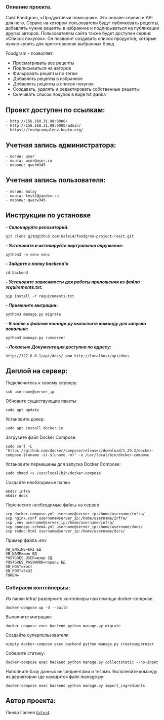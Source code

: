 
### Опиание проекта.
Сайт Foodgram, «Продуктовый помощник». Это онлайн-сервис и API для него. Сервис на котором пользователи будут публиковать рецепты, добавлять чужие рецепты в избранное и подписываться на публикации других авторов. Пользователям сайта также будет доступен сервис «Список покупок». Он позволит создавать список продуктов, которые нужно купить для приготовления выбранных блюд.

Foodgram - позволяет:

- Просматривать все рецепты
- Подписываться на авторов
- Фильровать рецепты по тэгам
- Добавлять рецепты в избранное
- Добавлять рецепты в список покупок
- Создавать, удалять и редактировать собственные рецепты
- Скачивать список покупок в виде txt файла

## Проект доступен по ссылкам:

```
- http://158.160.31.98:9000/
- http://158.160.31.98:9000/admin/
- https://foodgramgaleev.hopto.org/
```

## Учетная запись администратора:

```
- логин: user
- почта: user@user.ru 
- пароль: qwerW345
```

## Учетная запись пользователя:

```
- логин: malay
- почта: test2@yandex.ru 
- пароль: qwerw345
```
## Инструкции по установке
***- Склонируйте репозиторий:***
```
git clone git@github.com:Galei4/foodgram-project-react.git
```

***- Установите и активируйте виртуальное окружение:***
```
python3 -m venv venv
```
***- Зайдите в папку backend'a***
```
cd backend
```
 
***- Установите зависимости для работы приложения из файла requirements.txt:***
```
pip install -r requirements.txt
```

***- Примените миграции:***
```
python3 manage.py migrate
```

***- В папке с файлом manage.py выполните команду для запуска локально:***
```
python3 manage.py runserver
```
***- Локально Документация доступна по адресу:***
```
http://127.0.0.1/api/docs/ или http://localhost/api/docs
```
## Деплой на сервер:  
Подключитесь к своему серверу:
```
ssh username@server_ip
```

Обновите существующие пакеты:
```
sudo apt update
```

Установите докер:
```
sudo apt install docker.io
```

Загрузите файл Docker Compose:
```
sudo curl -L "https://github.com/docker/compose/releases/download/1.29.2/docker-compose-$(uname -s)-$(uname -m)" -o /usr/local/bin/docker-compose
```

Установите пермишены для запуска Docker Compose:
```
sudo chmod +x /usr/local/bin/docker-compose
```

Создайте необходимые папки
```
mkdir infra
mkdir docs
```

Перенесите необходимые файлы на сервер
```
scp docker-compose.yml username@server_ip:/home/username/infra/
scp nginx.conf username@server_ip:/home/username/infra/
scp .env username@server_ip:/home/username/infra/
scp openapi-schema.yml username@server_ip:/home/username/docs/
scp redoc.html username@server_ip:/home/username/docs/
```

Пример файла .env
```
DB_ENGINE=вид БД
DB_NAME=имя БД
POSTGRES_USER=юзер БД
POSTGRES_PASSWORD=пароль БД
DB_HOST=хост
DB_PORT=5432
TOKEN=
```

### Собираем контейнерыы:

Из папки infra/ разверните контейнеры при помощи docker-compose:
```
docker-compose up -d --build
```
Выполните миграции:
```
docker-compose exec backend python manage.py migrate
```
Создайте суперпользователя:
```
winpty docker-compose exec backend python manage.py createsuperuser
```
Соберите статику:
```
docker-compose exec backend python manage.py collectstatic --no-input
```
Наполните базу данных ингредиентами и тегами. Выполняйте команду из дериктории где находится файл manage.py:
```
docker-compose exec backend python manage.py import_ingredients

```

## Автор проекта:  
Линар Галеев [```Galei4```](https://github.com/Galei4)  
